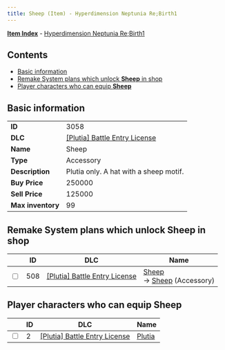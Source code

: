 ```yaml
---
title: Sheep (Item) - Hyperdimension Neptunia Re;Birth1
---
```


[**Item Index**](/neptunia/rb1/item/index.html) - [Hyperdimension Neptunia Re;Birth1](/neptunia/rb1)

## Contents

- [Basic information](#basic-information)
- [Remake System plans which unlock **Sheep** in shop](#remake-system-plans-which-unlock-sheep-in-shop)
- [Player characters who can equip **Sheep**](#player-characters-who-can-equip-sheep)

## Basic information

|   |   |
| -- | -- |
| **ID** | 3058 |
| **DLC** | [[Plutia] Battle Entry License](/neptunia/rb1/dlc/7-plutia.html) |
| **Name** | Sheep |
| **Type** | Accessory |
| **Description** | Plutia only. A hat with a sheep motif. |
| **Buy Price** | 250000 |
| **Sell Price** | 125000 |
| **Max inventory** | 99 |


## Remake System plans which unlock **Sheep** in shop

|    | ID | DLC | Name |
| -- | -- | --- | ---- |
| <input type="checkbox" id="rb1-remake-7-508" class="trackbox" /> | 508 | [[Plutia] Battle Entry License](/neptunia/rb1/dlc/7-plutia.html) | [Sheep](/neptunia/rb1/remake/7-508-sheep.html)<br /> → [Sheep](/neptunia/rb1/item/7-3058-sheep.html) (Accessory) |


## Player characters who can equip **Sheep**

|    | ID | DLC | Name |
| -- | -- | --- | ---- |
| <input type="checkbox" id="rb1-player-7-2" class="trackbox" /> | 2 | [[Plutia] Battle Entry License](/neptunia/rb1/dlc/7-plutia.html) | [Plutia](/neptunia/rb1/player/7-2-plutia.html) |
